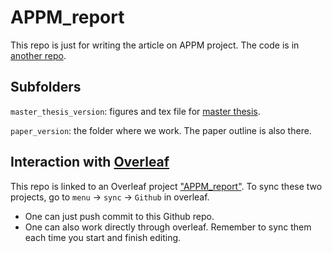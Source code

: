 # APPM_report 

This repo is just for writing the article on APPM project. The code is in [another repo](https://github.com/TianweiCSE/APPM).

## Subfolders

`master_thesis_version`: figures and tex file for [master thesis](https://github.com/TianweiCSE/APPM/files/9423681/Master_thesis_TianweiYu.pdf).

`paper_version`: the folder where we work. The paper outline is also there.

## Interaction with [Overleaf](https://www.overleaf.com/project)

This repo is linked to an Overleaf project ["APPM_report"](https://www.overleaf.com/read/gnwygnrkdgdr). To sync these two projects, go to `menu` -> `sync` -> `Github` in overleaf.

- One can just push commit to this Github repo.
- One can also work directly through overleaf. Remember to sync them each time you start and finish editing.   
